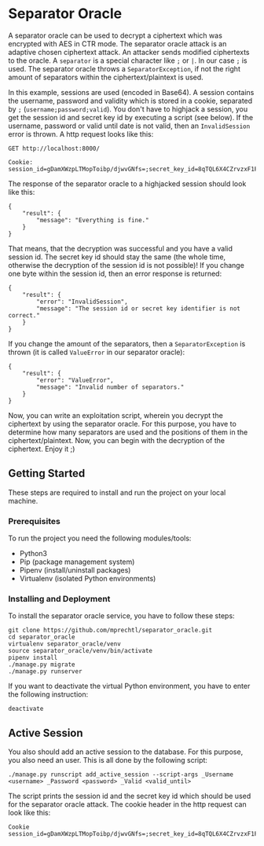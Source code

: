
# Separator Oracle

A separator oracle can be used to decrypt a ciphertext which was encrypted with AES in CTR mode. The separator oracle attack is an adaptive chosen ciphertext attack. An attacker sends modified ciphertexts to the oracle. A `separator` is a special character like `;` or `|`. In our case `;` is used. The separator oracle throws a `SeparatorException`, if not the right amount of separators within the ciphertext/plaintext is used.

In this example, sessions are used (encoded in Base64). A session contains the username, password and validity which is stored in a cookie, separated by `;` (`username;password;valid`). You don't have to highjack a session, you get the session id and secret key id by executing a script (see below). If the username, password or valid until date is not valid, then an `InvalidSession` error is thrown. A http request looks like this:

```
GET http://localhost:8000/

Cookie: session_id=gDamXWzpLTMopToibp/djwvGNfs=;secret_key_id=8qTQL6X4CZrvzxF1F4LiGJrYcxDQVDR6PZjRYN1rMdQ=
```

The response of the separator oracle to a highjacked session should look like this:

```
{
    "result": {
        "message": "Everything is fine."
    }
}
```

That means, that the decryption was successful and you have a valid session id. The secret key id should stay the same (the whole time, otherwise the decryption of the session id is not possible)! If you change one byte within the session id, then an error response is returned:

```
{
    "result": {
        "error": "InvalidSession",
        "message": "The session id or secret key identifier is not correct."
    }
}
```

If you change the amount of the separators, then a `SeparatorException` is thrown (it is called `ValueError` in our separator oracle):

```
{
    "result": {
        "error": "ValueError",
        "message": "Invalid number of separators."
    }
}
```

Now, you can write an exploitation script, wherein you decrypt the ciphertext by using the separator oracle. For this purpose, you have to determine how many separators are used and the positions of them in the ciphertext/plaintext. Now, you can begin with the decryption of the ciphertext. Enjoy it ;)

## Getting Started

These steps are required to install and run the project on your local machine. 

### Prerequisites

To run the project you need the following modules/tools:

*  Python3
*  Pip (package management system)
*  Pipenv (install/uninstall packages)
*  Virtualenv (isolated Python environments)

### Installing and Deployment

To install the separator oracle service, you have to follow these steps:

```
git clone https://github.com/mprechtl/separator_oracle.git
cd separator_oracle
virtualenv separator_oracle/venv
source separator_oracle/venv/bin/activate
pipenv install
./manage.py migrate
./manage.py runserver
```

If you want to deactivate the virtual Python environment, you have to enter the following instruction: 

```
deactivate
```

## Active Session

You also should add an active session to the database. For this purpose, you also need an user. This is all done by the following script:

```
./manage.py runscript add_active_session --script-args _Username <username> _Password <password> _Valid <valid_until>
```

The script prints the session id and the secret key id which should be used for the separator oracle attack. The cookie header in the http request can look like this:

```
Cookie  session_id=gDamXWzpLTMopToibp/djwvGNfs=;secret_key_id=8qTQL6X4CZrvzxF1F4LiGJrYcxDQVDR6PZjRYN1rMdQ=
```
